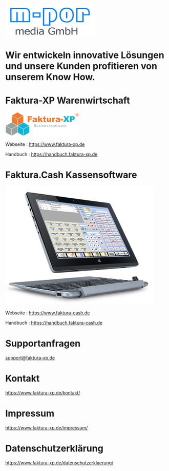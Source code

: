 ![Company-Logo](m-pr_logo_neu_280x100_01.png)

# Wir entwickeln innovative Lösungen und unsere Kunden profitieren von unserem Know How.

# Faktura-XP Warenwirtschaft
![Faktura-XP Logo](FXP_Logo5_230x76.png)

Webseite : https://www.faktura-xp.de

Handbuch : https://handbuch.faktura-xp.de

# Faktura.Cash Kassensoftware
![Faktura.Cash ausgeführt auf einem Acer Tablet](Cash_auf_Tablet_Acer_75.png)

Webseite : https://www.faktura-cash.de

Handbuch : https://handbuch.faktura-cash.de


# Supportanfragen

support@faktura-xp.de

# Kontakt

https://www.faktura-xp.de/kontakt/

# Impressum

https://www.faktura-xp.de/impressum/

# Datenschutzerklärung

https://www.faktura-xp.de/datenschutzerklaerung/
